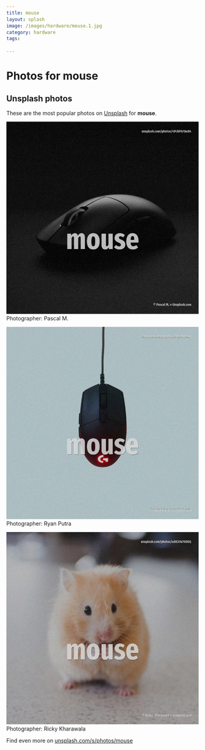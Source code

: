 ```yaml
---
title: mouse
layout: splash
image: /images/hardware/mouse.1.jpg
category: hardware
tags:

---
```

# Photos for mouse
 
## Unsplash photos
These are the most popular photos on [Unsplash](https://unsplash.com) for **mouse**.
 
![mouse](/images/hardware/mouse.1.jpg)
Photographer:  Pascal M.
 
![mouse](/images/hardware/mouse.2.jpg)
Photographer:  Ryan Putra
 
![mouse](/images/hardware/mouse.3.jpg)
Photographer:  Ricky  Kharawala
 
Find even more on [unsplash.com/s/photos/mouse](https://unsplash.com/s/photos/mouse)
 
